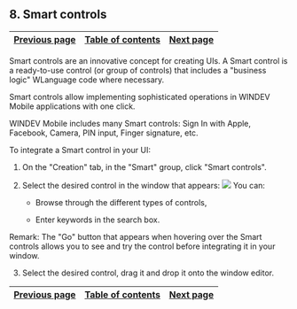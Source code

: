 
## 8. Smart controls
			

| [Previous page](../Concepts_WM/1410086895.md) | [Table of contents](../Concepts_WM/1410086964.md) | [Next page](../Concepts_WM/1410086896.md) |
| --- | --- | --- |







<a name="NOTE1"></a>
<a name="NOTE1_1"></a>
Smart controls are an innovative concept for creating UIs. A Smart control is a ready-to-use control (or group of controls) that includes a "business logic" WLanguage code where necessary.

Smart controls allow implementing sophisticated operations in WINDEV Mobile applications with one click.

WINDEV Mobile includes many Smart controls: Sign In with Apple, Facebook, Camera, PIN input, Finger signature, etc.

To integrate a Smart control in your UI: 

1. On the "Creation" tab, in the "Smart" group, click "Smart controls". 

2. Select the desired control in the window that appears: 
![](https://doc.pcsoft.fr/en-US/images/image.awp?langid=3&name=P1_Champ_m%E9tier%20WM%20-%20HC%20N%B0001.gif&type=thumb)
You can: 

	- Browse through the different types of controls, 

	- Enter keywords in the search box. 


 Remark: The "Go" button that appears when hovering over the Smart controls allows you to see and try the control before integrating it in your window. 

3. Select the desired control, drag it and drop it onto the window editor.




| [Previous page](../Concepts_WM/1410086895.md) | [Table of contents](../Concepts_WM/1410086964.md) | [Next page](../Concepts_WM/1410086896.md) |
| --- | --- | --- |





